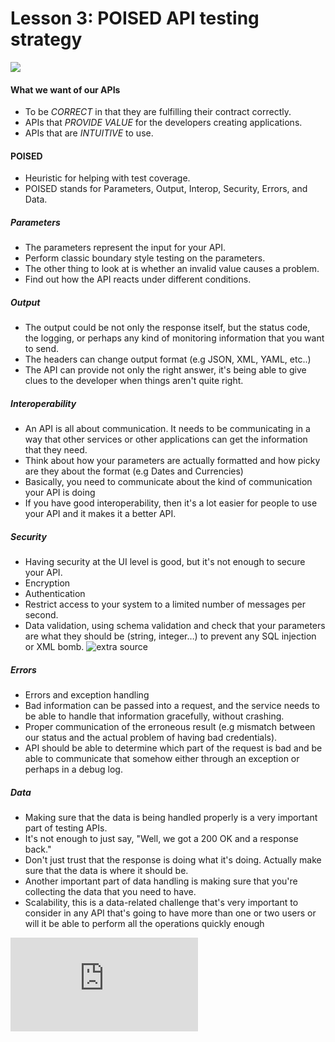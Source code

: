 # Lesson 3: POISED API testing strategy 

![](https://testautomationu.applitools.com/course12/lesson3.0-coverimage.png)

#### What we want of our APIs 
- To be *CORRECT* in that they are fulfilling their contract correctly.
- APIs that *PROVIDE VALUE* for the developers creating applications.
- APIs that are *INTUITIVE* to use.
  
#### POISED
- Heuristic for helping with test coverage.
- POISED stands for Parameters, Output, Interop, Security, Errors, and Data.

##### Parameters
- The parameters represent the input for your API.
- Perform classic boundary style testing on the parameters.
- The other thing to look at is whether an invalid value causes a problem.
- Find out how the API reacts under different conditions.

##### Output
- The output could be not only the response itself, but the status code, the logging, or perhaps any kind of monitoring information that you want to send.
- The headers can change output format (e.g JSON, XML, YAML, etc..)
- The API can provide not only the right answer, it's being able to give clues to the developer when things aren't quite right.

##### Interoperability
- An API is all about communication. It needs to be communicating in a way that other services or other applications can get the information that they need.
- Think about how your parameters are actually formatted and how picky are they about the format (e.g Dates and Currencies)
- Basically, you need to communicate about the kind of communication your API is doing
- If you have good interoperability, then it's a lot easier for people to use your API and it makes it a better API.

##### Security
- Having security at the UI level is good, but it's not enough to secure your API.
- Encryption
- Authentication
- Restrict access to your system to a limited number of messages per second.
- Data validation, using schema validation and check that your parameters are what they should be (string, integer…) to prevent any SQL injection or XML bomb. ![extra source]("https://apifriends.com/api-security/api-security-best-practices/")

##### Errors
- Errors and exception handling
- Bad information can be passed into a request, and the service needs to be able to handle that information gracefully, without crashing.
- Proper communication of the erroneous result (e.g mismatch between our status and the actual problem of having bad credentials).
- API should be able to determine which part of the request is bad and be able to communicate that somehow either through an exception or perhaps in a debug log.

##### Data
- Making sure that the data is being handled properly is a very important part of testing APIs.
- It's not enough to just say, "Well, we got a 200 OK and a response back." 
- Don't just trust that the response is doing what it's doing. Actually make sure that the data is where it should be.
- Another important part of data handling is making sure that you're collecting the data that you need to have.
- Scalability, this is a data-related challenge that's very important to consider in any API that's going to have more than one or two users or will it be able to perform all the operations quickly enough


![Source](https://testautomationu.applitools.com/exploring-service-apis-through-test-automation/chapter3.0.html)
   
